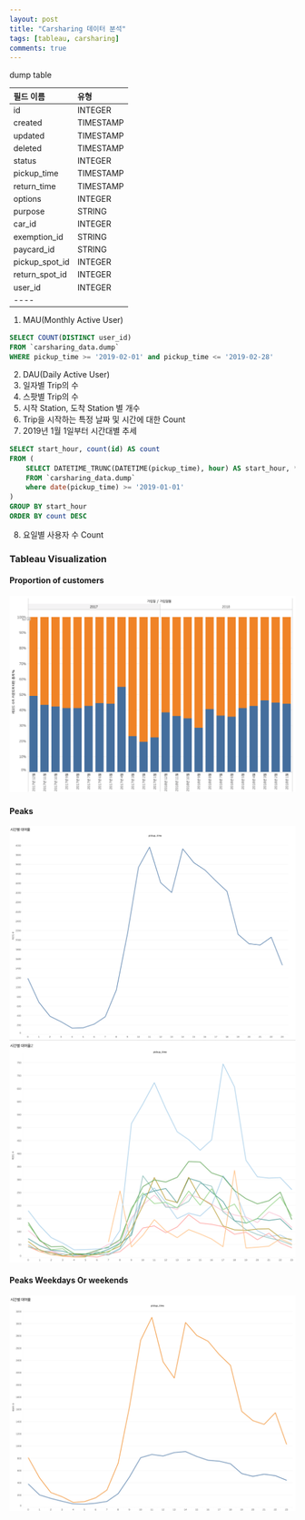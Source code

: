 ```yaml
---
layout: post
title: "Carsharing 데이터 분석"
tags: [tableau, carsharing]
comments: true
---
```


dump table

| 필드 이름 | 유형 |
|:---|:---|
| id  | INTEGER  |
| created  | TIMESTAMP  |
| updated  | TIMESTAMP  |
| deleted  | TIMESTAMP  |
| status  | INTEGER  |
| pickup_time  | TIMESTAMP  |
| return_time  | TIMESTAMP  |
| options  | INTEGER  |
| purpose  | STRING  |
| car_id  | INTEGER  |
| exemption_id  | STRING  |
| paycard_id  | STRING  |
| pickup_spot_id  | INTEGER  |
| return_spot_id  | INTEGER  |
| user_id  | INTEGER  |
|----

1. MAU(Monthly Active User)

```SQL
SELECT COUNT(DISTINCT user_id)
FROM `carsharing_data.dump`
WHERE pickup_time >= '2019-02-01' and pickup_time <= '2019-02-28'
```
2. DAU(Daily Active User)
3. 일자별 Trip의 수
4. 스팟별 Trip의 수
5. 시작 Station, 도착 Station 별 개수
6. Trip을 시작하는 특정 날짜 및 시간에 대한 Count
7. 2019년 1월 1일부터 시간대별 추세

```SQL
SELECT start_hour, count(id) AS count
FROM (
	SELECT DATETIME_TRUNC(DATETIME(pickup_time), hour) AS start_hour, *
	FROM `carsharing_data.dump`
	where date(pickup_time) >= '2019-01-01'
)
GROUP BY start_hour
ORDER BY count DESC
```
8. 요일별 사용자 수 Count


### Tableau Visualization

#### Proportion of customers
![정회원/준회원 비율](../images/2019-03-17-carsharing-data-analysis-회원변동.png)

#### Peaks
![PickupTime1](../images/2019-04-16-pickup-time-1.png)
![PickupTime2](../images/2019-04-16-pickup-time-2.png)

#### Peaks Weekdays Or weekends
![PickupTime3](../images/2019-04-16-3-Weekday-or-Weekends.png)
